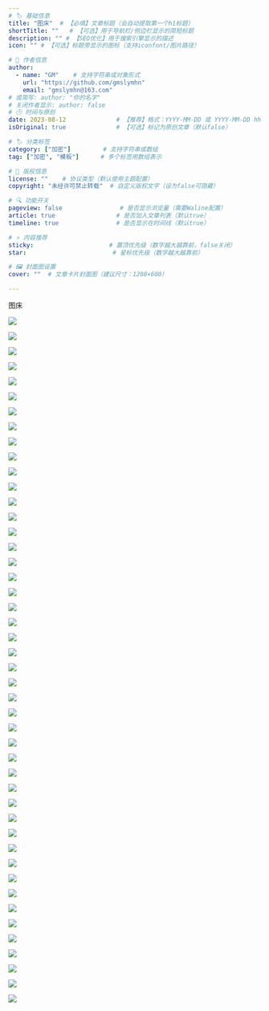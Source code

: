 ```yaml
---
# 🏷️ 基础信息
title: "图床"  # 【必填】文章标题（会自动提取第一个h1标题）
shortTitle: ""   # 【可选】用于导航栏/侧边栏显示的简短标题
description: "" # 【SEO优化】用于搜索引擎显示的描述
icon: "" # 【可选】标题旁显示的图标（支持iconfont/图片路径）

# 👤 作者信息
author: 
  - name: "GM"    # 支持字符串或对象形式
    url: "https://github.com/gmslymhn" 
    email: "gmslymhn@163.com"
# 或简写: author: "你的名字" 
# 关闭作者显示: author: false
# 🕒 时间与原创
date: 2023-08-12              # 【推荐】格式：YYYY-MM-DD 或 YYYY-MM-DD hh:mm:ss
isOriginal: true              # 【可选】标记为原创文章（默认false）

# 🏷️ 分类标签
category: ["加密"]         # 支持字符串或数组
tag: ["加密", "模板"]      # 多个标签用数组表示

# 📜 版权信息
license: ""    # 协议类型（默认使用主题配置）
copyright: "未经许可禁止转载"  # 自定义版权文字（设为false可隐藏）

# 🔍 功能开关
pageview: false                # 是否显示浏览量（需要Waline配置）
article: true                 # 是否加入文章列表（默认true）
timeline: true                # 是否显示在时间线（默认true）

# ⭐ 内容推荐
sticky:                     # 置顶优先级（数字越大越靠前，false关闭）
star:                        # 星标优先级（数字越大越靠前）

# 🖼️ 封面图设置
cover: ""  # 文章卡片封面图（建议尺寸：1200×600）

---
```


图床
<!-- more -->

![](https://picabstract-preview-ftn.weiyun.com/ftn_pic_abs_v3/1060da23f3b113b2b5b463a79362a585073ab63910848e4cde3592cebca6e86ec9606c33bc453f781041bee899c21f71?pictype=scale&from=30013&version=3.3.3.3&fname=tx.jpg&size=750)

![](https://picabstract-preview-ftn.weiyun.com/ftn_pic_abs_v3/04b85312f3643fea1fb3f414e5418b144210e3d33142dbb7ffd2b1bac1f4e7b80016a153b24598741c3ab381725a4efb?pictype=scale&from=30013&version=3.3.3.3&fname=2024-07-12hltGk.jpg&size=750)

![](https://picabstract-preview-ftn.weiyun.com/ftn_pic_abs_v3/237a7e3d322885585c84a56381bce3cc11f25550890b7ffc732f5c711170350d592a9b325cff034fcb1d3651ffc2b224?pictype=scale&from=30013&version=3.3.3.3&fname=2024-07-14MXOBg.jpg&size=750)

![](https://picabstract-preview-ftn.weiyun.com/ftn_pic_abs_v3/a02a6852ec34575fa62d8d3e2a87633ffb548d3bed558cdb28624cd0dd25b418e9d8b972313d65cd091df266d9dd5837?pictype=scale&from=30013&version=3.3.3.3&fname=2024-07-21sOmkh.jpg&size=750)

![](https://picabstract-preview-ftn.weiyun.com/ftn_pic_abs_v3/6a501a0e04027196919a6b629f2c0361a2fee91c59a6e9d288ebf96ca68e24e8eb6277a12b9372eb0c13d794192c08c1?pictype=scale&from=30013&version=3.3.3.3&fname=2024-07-21w0ecX.jpg&size=750)

![](https://picabstract-preview-ftn.weiyun.com/ftn_pic_abs_v3/2388bacaedf853708b70da2b591eabf2f57b5213e46febbd7e7db0297d52b3c8370e0e1258d6bf041a5f7f2d61f94290?pictype=scale&from=30113&version=3.3.3.3&fname=%E7%A8%BF%E5%AE%9AAI_202304241218.png&size=750)

![](https://picabstract-preview-ftn.weiyun.com/ftn_pic_abs_v3/237a7e3d322885585c84a56381bce3cc11f25550890b7ffc732f5c711170350d592a9b325cff034fcb1d3651ffc2b224?pictype=scale&from=30013&version=3.3.3.3&fname=2024-08-01jJnpZ.jpg&size=750)

![](https://picabstract-preview-ftn.weiyun.com/ftn_pic_abs_v3/c951d90e6913552328b07448020ec877a6f70a1024901065ff8530221a02c88c21bb7cf66c754b9566af68fb483e0c54?pictype=scale&from=30013&version=3.3.3.3&fname=2024-08-01ZdNGh.jpg&size=750)

![](https://picabstract-preview-ftn.weiyun.com/ftn_pic_abs_v3/0b812143bfbbf673dfe8b16704c7ab7728aeac73c1039e31955cba84abe71fd0c3d17ccdd08a3f885bd5fb6fe36db22b?pictype=scale&from=30013&version=3.3.3.3&fname=2024-08-01qvEG6.jpg&size=750)

![](https://picabstract-preview-ftn.weiyun.com/ftn_pic_abs_v3/2cd8d25d77fce66d1db9831b5b79ce0028eb857c1dfa15b61ee91d214f52977bee8c37f15cd87759d777d23b2793cb24?pictype=scale&from=30013&version=3.3.3.3&fname=2024-08-04YYdKA.jpg&size=750)

![](https://picabstract-preview-ftn.weiyun.com/ftn_pic_abs_v3/04b85312f3643fea1fb3f414e5418b144210e3d33142dbb7ffd2b1bac1f4e7b80016a153b24598741c3ab381725a4efb?pictype=scale&from=30013&version=3.3.3.3&fname=2024-08-04jX5su.jpg&size=750)

![](https://picabstract-preview-ftn.weiyun.com/ftn_pic_abs_v3/20bdbc94b6992b9d2b186b6f1d9553b4d1ca19664aee289ec050bb0d39c6fc583801d7354ed9461d1e27bd1a110276f3?pictype=scale&from=30013&version=3.3.3.3&fname=2024-08-08KQHFL.jpg&size=750)

![](https://picabstract-preview-ftn.weiyun.com/ftn_pic_abs_v3/ad43b9ea8e3ddec8f76e4a610d19b859063d9e971fa0a9a09bf24bfd09d1e84526f8938efdc390b18abb66cfd03342a5?pictype=scale&from=30013&version=3.3.3.3&fname=2024-08-10MqhTp.png&size=1000)

![](https://picabstract-preview-ftn.weiyun.com/ftn_pic_abs_v3/19a4c42946aea0ea690db17977e30577cf791d5a0822e9d7bd53b78dbb794ecb9d9038ebdd94700bf9887e6d6e7f0fa3?pictype=scale&from=30013&version=3.3.3.3&fname=2024-08-10SAre3.png&size=1000)

![](https://picabstract-preview-ftn.weiyun.com/ftn_pic_abs_v3/733e98424e029374de477c16db5f9a5ab5982aa7b1dc831d0f36dc816534d8d59b91725c07b0f3fb37a9449a427a485f?pictype=scale&from=30013&version=3.3.3.3&fname=2024-08-10Qw2VB.png&size=1000)

![](https://picabstract-preview-ftn.weiyun.com/ftn_pic_abs_v3/03530c1b1e5de7ebd5b272c769df4f95cfd99687a8530bdb3888380714a1e64b0f1c13138fbf899bd09fb070dbf99511?pictype=scale&from=30013&version=3.3.3.3&fname=2024-08-13Arne4.jpg&size=750)

![](https://picabstract-preview-ftn.weiyun.com/ftn_pic_abs_v3/6dfbb33bfa65c396e5d12446067bdfa16d5e3c7d361cb033f42ef4d602acbdb893d8a0b0c685898d466a04e51535e6bf?pictype=scale&from=30013&version=3.3.3.3&fname=2024-08-13LC0Cr.jpg&size=750)

![](https://picabstract-preview-ftn.weiyun.com/ftn_pic_abs_v3/237a7e3d322885585c84a56381bce3cc11f25550890b7ffc732f5c711170350d592a9b325cff034fcb1d3651ffc2b224?pictype=scale&from=30013&version=3.3.3.3&fname=2024-09-11m5Ot1.png&size=1000)

![](https://picabstract-preview-ftn.weiyun.com/ftn_pic_abs_v3/04b85312f3643fea1fb3f414e5418b144210e3d33142dbb7ffd2b1bac1f4e7b80016a153b24598741c3ab381725a4efb?pictype=scale&from=30013&version=3.3.3.3&fname=2024-09-11Jdamk.png&size=1000)

![](https://picabstract-preview-ftn.weiyun.com/ftn_pic_abs_v3/8d187206bc8ab1a76057f5274f5cec3b0b62e18291e2dcc51cce29534a1f17b848cc7d28d08cc757d60f3c152edb54c1?pictype=scale&from=30013&version=3.3.3.3&fname=2024-09-12OQOA0.png&size=1000)

![](https://picabstract-preview-ftn.weiyun.com/ftn_pic_abs_v3/0aa0f64c9c5628250ac0d3189bacd5429e7005531ab27b38ebc9ef4e5f3c15d9c011a504b1bef7a8b5a810ff617e29b4?pictype=scale&from=30013&version=3.3.3.3&fname=2024-12-221rEB4.png&size=1000)

![](https://picabstract-preview-ftn.weiyun.com/ftn_pic_abs_v3/bad2f0dacb73aa201c90b975c1f748cc92d6e34ec3c3f7eb23e9eefd6e8ab62840340dd4b3cd0f1ecc77a2338c7162f7?pictype=scale&from=30013&version=3.3.3.3&fname=2025-06-09oQGQm.jpg&size=750)

![](http://picabstract.preview.ftn.qq.com/ftn_pic_abs_v3/d4a5e452987df022c0d1de8d93bbf3223dc8878a2e3335b475d5349fb6c663b5314f583d4375ed8b97448a8d8cae810a?pictype=scale&from=30013&version=3.3.3.3&fname=2025-06-20MfLqB.jpg&size=750)

![](https://picabstract-preview-ftn.weiyun.com/ftn_pic_abs_v3/acc4784951e42d9711b8da3b22ae2aa990c253e1b6e9bee1a147f748e4ac439880259ce35b36b2379f68b54faffaa053?pictype=scale&from=30013&version=3.3.3.3&fname=2025-06-201EWkN.jpg&size=750)

![](https://picabstract-preview-ftn.weiyun.com/ftn_pic_abs_v3/0605f90f622c8f973348dd88a9d3e70a7ce09bc4c7472651268ee0f0b3304423faf79e871105fcc9077459eff28b73ad?pictype=scale&from=30013&version=3.3.3.3&fname=2025-06-20Iv5XH.jpg&size=750)

![](https://picabstract-preview-ftn.weiyun.com/ftn_pic_abs_v3/0aa0f64c9c5628250ac0d3189bacd5429e7005531ab27b38ebc9ef4e5f3c15d9c011a504b1bef7a8b5a810ff617e29b4?pictype=scale&from=30013&version=3.3.3.3&fname=2025-06-20lF6Ff.jpg&size=750)

![](https://picabstract-preview-ftn.weiyun.com/ftn_pic_abs_v3/8e62988df6d5300d965775e34ef70400ca4fa14c3f65b6680a8ce09585af2ef04379d3e1e79daa8dff43f1c8682ba2d3?pictype=scale&from=30013&version=3.3.3.3&fname=2025-06-20QtxuF.jpg&size=750)

![](https://picabstract-preview-ftn.weiyun.com/ftn_pic_abs_v3/04b85312f3643fea1fb3f414e5418b144210e3d33142dbb7ffd2b1bac1f4e7b80016a153b24598741c3ab381725a4efb?pictype=scale&from=30013&version=3.3.3.3&fname=2025-06-20qdSl1.jpg&size=750)

![](http://picabstract.preview.ftn.qq.com/ftn_pic_abs_v3/237a7e3d322885585c84a56381bce3cc11f25550890b7ffc732f5c711170350d592a9b325cff034fcb1d3651ffc2b224?pictype=scale&from=30013&version=3.3.3.3&fname=2025-06-20zrPzd.jpg&size=750)

![](https://picabstract-preview-ftn.weiyun.com/ftn_pic_abs_v3/2a2264904d81506bbfae66ae7ef589e3a7fd84256883a32b65a8503f37c7dc329c418d2c12bd9ac166bd9d3f2e9613e5?pictype=scale&from=30013&version=3.3.3.3&fname=2025-06-20RDDCc.jpg&size=750)

![](https://picabstract-preview-ftn.weiyun.com/ftn_pic_abs_v3/a02a6852ec34575fa62d8d3e2a87633ffb548d3bed558cdb28624cd0dd25b418e9d8b972313d65cd091df266d9dd5837?pictype=scale&from=30013&version=3.3.3.3&fname=2025-06-20DoUEm.jpg&size=750)

![](http://picabstract.preview.ftn.qq.com/ftn_pic_abs_v3/bad2f0dacb73aa201c90b975c1f748cc92d6e34ec3c3f7eb23e9eefd6e8ab62840340dd4b3cd0f1ecc77a2338c7162f7?pictype=scale&from=30013&version=3.3.3.3&fname=2025-06-20Bb1Pb.jpg&size=750)

![](http://picabstract.preview.ftn.qq.com/ftn_pic_abs_v3/f670b4b15d9186612e895d916bca6fd49caf113a22ee951cbd2b6640dd99c08603c40c531acc75571bc5a172bfe5499b?pictype=scale&from=30013&version=3.3.3.3&fname=2025-06-20xKbKx.jpg&size=750)

![](https://picabstract-preview-ftn.weiyun.com/ftn_pic_abs_v3/c951d90e6913552328b07448020ec877a6f70a1024901065ff8530221a02c88c21bb7cf66c754b9566af68fb483e0c54?pictype=scale&from=30013&version=3.3.3.3&fname=2025-06-20rOFv5.jpg&size=750)

![](https://picabstract-preview-ftn.weiyun.com/ftn_pic_abs_v3/0aa0f64c9c5628250ac0d3189bacd5424d339182d89c90fca8e6604ebe25256eeebfda365fabe709bcb8c46ed92e861b?pictype=scale&from=30013&version=3.3.3.3&fname=2025-06-21fmlWA.jpg&size=750)

![](https://picabstract-preview-ftn.weiyun.com/ftn_pic_abs_v3/acc4784951e42d9711b8da3b22ae2aa9ba85e1643bcfd67315e52044bfe7d25ff092815b8463a332b6930634a3557da7?pictype=scale&from=30013&version=3.3.3.3&fname=2025-06-21SSIlF.jpg&size=750)

![](https://picabstract-preview-ftn.weiyun.com/ftn_pic_abs_v3/0aa0f64c9c5628250ac0d3189bacd5424d339182d89c90fca8e6604ebe25256eeebfda365fabe709bcb8c46ed92e861b?pictype=scale&from=30013&version=3.3.3.3&fname=2025-06-21pd1KJ.jpg&size=750)

![](https://picabstract-preview-ftn.weiyun.com/ftn_pic_abs_v3/04b85312f3643fea1fb3f414e5418b146d3c904a38a9a136b3ff1d2db99fce5b02b35bd5c635938a20adb2ca58cc9ab2?pictype=scale&from=30013&version=3.3.3.3&fname=2025-06-21cgq5b.jpg&size=750)

![](http://picabstract.preview.ftn.qq.com/ftn_pic_abs_v3/8104dc8e7e5d34a771738074c68e862ea6243c738335b1b97a5cdf8f731010ac8638757b2f48cc325724e10704a41852?pictype=scale&from=30013&version=3.3.3.3&fname=2025-06-21fC6TL.jpg&size=750)

![](https://picabstract-preview-ftn.weiyun.com/ftn_pic_abs_v3/0b812143bfbbf673dfe8b16704c7ab77c8034cc6b81ac4d1019c4bc3ca3855459cd8435a268da15f375400503dcc4381?pictype=scale&from=30013&version=3.3.3.3&fname=2025-06-21iNyZW.jpg&size=750)

![](http://picabstract.preview.ftn.qq.com/ftn_pic_abs_v3/8e62988df6d5300d965775e34ef70400a8419472b120aac3e714ca50a215c224f32944da45bfc1b59c96cd7ecea28b66?pictype=scale&from=30013&version=3.3.3.3&fname=2025-06-21hUUJ0.jpg&size=750)

![](https://picabstract-preview-ftn.weiyun.com/ftn_pic_abs_v3/acc4784951e42d9711b8da3b22ae2aa99165d6fda376c6fd81f1bb489818ac03aa9dc175df291211a1de8e9fdeb8d85c?pictype=scale&from=30013&version=3.3.3.3&fname=2025-06-21ereky.jpg&size=750)

![](https://picabstract-preview-ftn.weiyun.com/ftn_pic_abs_v3/0aa0f64c9c5628250ac0d3189bacd54287f184e2c3464183068582faa5c0a80b5b611238b12cc7ef975e40813dab827f?pictype=scale&from=30013&version=3.3.3.3&fname=2025-06-21us4P3.jpg&size=750)

![](http://picabstract.preview.ftn.qq.com/ftn_pic_abs_v3/acc4784951e42d9711b8da3b22ae2aa990c253e1b6e9bee1a147f748e4ac439880259ce35b36b2379f68b54faffaa053?pictype=scale&from=30013&version=3.3.3.3&fname=2025-06-21NeF0R.jpg&size=750)

![](https://picabstract-preview-ftn.weiyun.com/ftn_pic_abs_v3/a02a6852ec34575fa62d8d3e2a87633fa0f8e6705bfa1070b8c2447e05d877c5820ce28db557b9a4ff967c2728581484?pictype=scale&from=30013&version=3.3.3.3&fname=2025-06-22ZZYLx.jpg&size=750)

![](https://picabstract-preview-ftn.weiyun.com/ftn_pic_abs_v3/2cd8d25d77fce66d1db9831b5b79ce00d927cb4d1d757a6ac301453ef1d679f2c2872321558c3c5a4bf095f73419ca5f?pictype=scale&from=30013&version=3.3.3.3&fname=2025-06-225aZwr.jpg&size=750)





